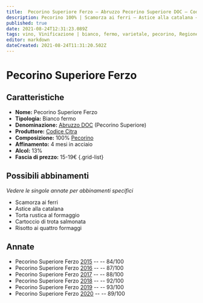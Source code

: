```yaml
---
title:  Pecorino Superiore Ferzo – Abruzzo Pecorino Superiore DOC – Codice Citra – Abruzzo (IT) – 15-19€ – 2★-5★
description: Pecorino 100% | Scamorza ai ferri – Astice alla catalana – Torta rustica al formaggio – Cartoccio di trota salmonata – Risotto ai quattro formaggi
published: true
date: 2021-08-24T12:31:23.089Z
tags: vino, Vinificazione | bianco, fermo, varietale, pecorino, Regione | Abruzzo (IT), Alimento | scamorza ai ferri, Alimento | astice, Cottura | alla catalana,  Alimento | torta rustica al formaggio, cartoccio di trota salmonata, Prezzi | 15-19€, Valutazioni | 5 stelle, Risotto ai quattro formaggi
editor: markdown
dateCreated: 2021-08-24T11:31:20.502Z
---
```


# Pecorino Superiore Ferzo

## Caratteristiche
- **Nome:** Pecorino Superiore Ferzo
- **Tipologia:** Bianco fermo
- **Denominazione:** [Abruzzo DOC](/denominazioni/Italia/Abruzzo/DOC/Abruzzo) (Pecorino Superiore)
- **Produttore:** [Codice Citra](/produttori/Italia/Abruzzo/Codice-Citra) 
- **Composizione:** 100% [Pecorino](/vitigni/Italia/bacca-nera/Pecorino)
- **Affinamento:** 4 mesi in acciaio
- **Alcol:** 13%
- **Fascia di prezzo:** 15-19€
{.grid-list}



## Possibili abbinamenti
*Vedere le singole annate per abbinamenti specifici*

- Scamorza ai ferri
- Astice alla catalana
- Torta rustica al formaggio
- Cartoccio di trota salmonata
- Risotto ai quattro formaggi

## Annate

- Pecorino Superiore Ferzo [2015](/vini/Italia/Abruzzo/Codice-Citra/Pecorino-Superiore-Ferzo/2015) -- <span class="star-2"></span> -- 84/100
- Pecorino Superiore Ferzo [2016](/vini/Italia/Abruzzo/Codice-Citra/Pecorino-Superiore-Ferzo/2016) -- <span class="star-3"></span> -- 87/100
- Pecorino Superiore Ferzo [2017](/vini/Italia/Abruzzo/Codice-Citra/Pecorino-Superiore-Ferzo/2017) -- <span class="star-3"></span> -- 88/100
- Pecorino Superiore Ferzo [2018](/vini/Italia/Abruzzo/Codice-Citra/Pecorino-Superiore-Ferzo/2018) -- <span class="star-5"></span> -- 92/100
- Pecorino Superiore Ferzo [2019](/vini/Italia/Abruzzo/Codice-Citra/Pecorino-Superiore-Ferzo/2019) -- <span class="star-5"></span> -- 93/100
- Pecorino Superiore Ferzo [2020](/vini/Italia/Abruzzo/Codice-Citra/Pecorino-Superiore-Ferzo/2020) -- <span class="star-4"></span> -- 89/100


